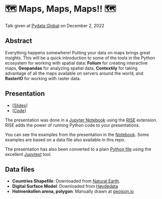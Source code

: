 # 🗺️ Maps, Maps, Maps!! 🗺️

Talk given at [Pydata Global](https://pydata.org/global2022/) on December 2, 2022


## Abstract

Everything happens somewhere! Putting your data on maps brings great insights. This will be a quick introduction to some of the tools in the Python ecosystem for working with spatial data: **Folium** for creating interactive maps, **Geopandas** for analyzing spatial data, **Contextily** for taking advantage of all the maps available on servers around the world, and **RasterIO** for working with raster data.

## Presentation

- [ [Slides] ](maps_maps_maps.ipynb)
- [ [Code] ](maps_maps_maps.py)

The presentation was done in a [Jupyter Notebook](https://jupyter.org/) using the [RISE](https://rise.readthedocs.io/) extension. RISE adds the power of running Python code to your presentations.

You can see the examples from the presentation in the [Notebook](maps_maps_maps.ipynb). Some examples are based on a data file also available in this repo.

The presentation has also been converted to a plain [Python file](maps_maps_maps.py) using the excellent [Jupytext](https://jupytext.readthedocs.io/) tool.

## Data files

- **Countries Shapefile**: Downloaded from [Natural Earth](http://www.naturalearthdata.com/downloads/).
- **Digital Surface Model**: Downloaded from [Høydedata](https://hoydedata.no/)
- **Holmenkollen arena, polygon**: Manually drawn at [geojson.io](https://geojson.io/#map=16/59.9637/10.6728)
